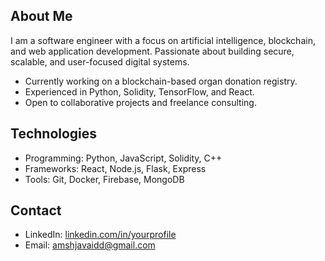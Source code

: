 ## About Me
I am a software engineer with a focus on artificial intelligence, blockchain, and web application development. Passionate about building secure, scalable, and user-focused digital systems.

- Currently working on a blockchain-based organ donation registry.
- Experienced in Python, Solidity, TensorFlow, and React.
- Open to collaborative projects and freelance consulting.

## Technologies
- Programming: Python, JavaScript, Solidity, C++
- Frameworks: React, Node.js, Flask, Express
- Tools: Git, Docker, Firebase, MongoDB

## Contact
- LinkedIn: [linkedin.com/in/yourprofile](https://linkedin.com/in/yourprofile)
- Email: amshjavaidd@gmail.com
